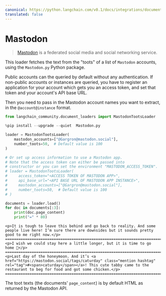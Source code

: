 ```yaml
---
canonical: https://python.langchain.com/v0.1/docs/integrations/document_loaders/mastodon
translated: false
---
```


# Mastodon

>[Mastodon](https://joinmastodon.org/) is a federated social media and social networking service.

This loader fetches the text from the "toots" of a list of `Mastodon` accounts, using the `Mastodon.py` Python package.

Public accounts can the queried by default without any authentication. If non-public accounts or instances are queried, you have to register an application for your account which gets you an access token, and set that token and your account's API base URL.

Then you need to pass in the Mastodon account names you want to extract, in the `@account@instance` format.

```python
from langchain_community.document_loaders import MastodonTootsLoader
```

```python
%pip install --upgrade --quiet  Mastodon.py
```

```python
loader = MastodonTootsLoader(
    mastodon_accounts=["@Gargron@mastodon.social"],
    number_toots=50,  # Default value is 100
)

# Or set up access information to use a Mastodon app.
# Note that the access token can either be passed into
# constructor or you can set the environment "MASTODON_ACCESS_TOKEN".
# loader = MastodonTootsLoader(
#     access_token="<ACCESS TOKEN OF MASTODON APP>",
#     api_base_url="<API BASE URL OF MASTODON APP INSTANCE>",
#     mastodon_accounts=["@Gargron@mastodon.social"],
#     number_toots=50,  # Default value is 100
# )
```

```python
documents = loader.load()
for doc in documents[:3]:
    print(doc.page_content)
    print("=" * 80)
```

```output
<p>It is tough to leave this behind and go back to reality. And some people live here! I’m sure there are downsides but it sounds pretty good to me right now.</p>
================================================================================
<p>I wish we could stay here a little longer, but it is time to go home 🥲</p>
================================================================================
<p>Last day of the honeymoon. And it’s <a href="https://mastodon.social/tags/caturday" class="mention hashtag" rel="tag">#<span>caturday</span></a>! This cute tabby came to the restaurant to beg for food and got some chicken.</p>
================================================================================
```

The toot texts (the documents' `page_content`) is by default HTML as returned by the Mastodon API.